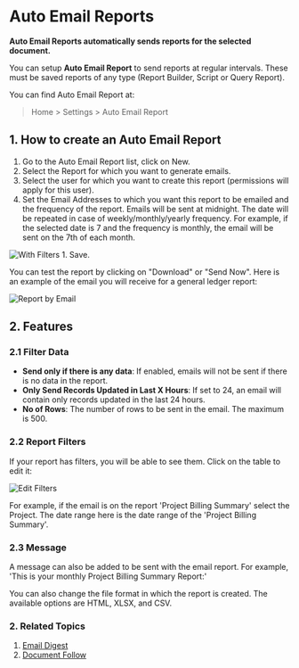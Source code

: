 <!-- add-breadcrumbs -->
# Auto Email Reports

**Auto Email Reports automatically sends reports for the selected document.**

You can setup **Auto Email Report** to send reports at regular intervals. These must be saved reports of any type (Report Builder, Script or Query Report).

You can find Auto Email Report at:

> Home > Settings > Auto Email Report

## 1. How to create an Auto Email Report
1. Go to the Auto Email Report list, click on New.
1. Select the Report for which you want to generate emails.
1. Select the user for which you want to create this report (permissions will apply for this user).
1. Set the Email Addresses to which you want this report to be emailed and the frequency of the report. Emails will be sent at midnight. The date will be repeated in case of weekly/monthly/yearly frequency. For example, if the selected date is 7 and the frequency is monthly, the email will be sent on the 7th of each month.

 <img class="screenshot" alt="With Filters" src="{{docs_base_url}}/v12/assets/img/setup/email/auto-email-2.png">
1. Save.

You can test the report by clicking on "Download" or "Send Now". Here is an example of the email you will receive for a general ledger report:

<img class="screenshot" alt="Report by Email" src="{{docs_base_url}}/v12/assets/img/setup/email/auto-email-4.png">

## 2. Features

### 2.1 Filter Data

* **Send only if there is any data**: If enabled, emails will not be sent if there is no data in the report.
* **Only Send Records Updated in Last X Hours**: If set to 24, an email will contain only records updated in the last 24 hours. 
* **No of Rows**: The number of rows to be sent in the email. The maximum is 500.

### 2.2 Report Filters
If your report has filters, you will be able to see them. Click on the table to edit it:

<img class="screenshot" alt="Edit Filters" src="{{docs_base_url}}/v12/assets/img/setup/email/auto-email-3.png">

For example, if the email is on the report 'Project Billing Summary' select the Project. The date range here is the date range of the 'Project Billing Summary'.

### 2.3 Message

A message can also be added to be sent with the email report. For example, 'This is your monthly Project Billing Summary Report:'

You can also change the file format in which the report is created. The available options are HTML, XLSX, and CSV.

### 2. Related Topics
1. [Email Digest](/docs/user/manual/en/setting-up/email/email-digest)
1. [Document Follow](/docs/user/manual/en/setting-up/email/document-follow)
